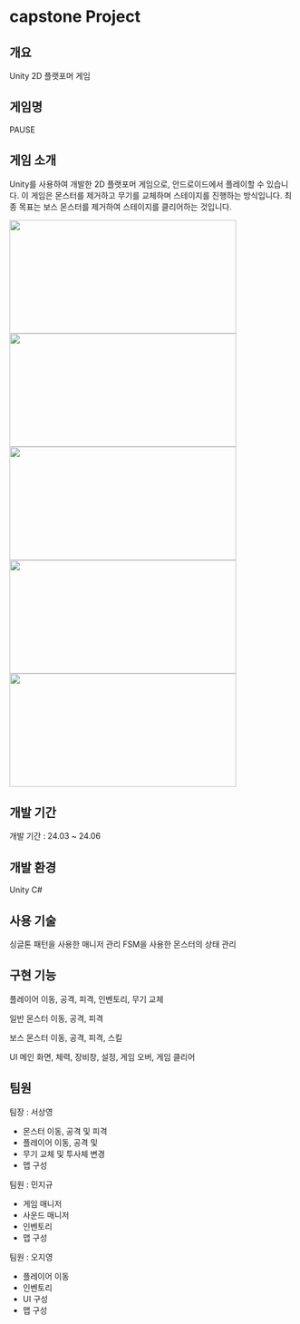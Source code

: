 # capstone Project

## 개요

Unity 2D 플랫포머 게임

## 게임명

PAUSE

## 게임 소개
Unity를 사용하여 개발한 2D 플랫포머 게임으로, 안드로이드에서 플레이할 수 있습니다.
이 게임은 몬스터를 제거하고 무기를 교체하며 스테이지를 진행하는 방식입니다.
최종 목표는 보스 몬스터를 제거하여 스테이지를 클리어하는 것입니다.

<img src="https://github.com/user-attachments/assets/7c065b9f-2de5-41d4-b90e-505ddd344f78" width="400" height="200"/>
<img src="https://github.com/user-attachments/assets/070ece04-c692-4445-a1b1-7a759ffd9777" width="400" height="200"/>
<img src="https://github.com/user-attachments/assets/f1467cb5-f797-4b38-a0bc-857e37693a81" width="400" height="200"/>
<img src="https://github.com/user-attachments/assets/05b7ac0d-1a82-409b-a103-7763ae73597e" width="400" height="200"/>
<img src="https://github.com/user-attachments/assets/e9744254-c9a6-48c2-a82a-0ef38902ef4c" width="400" height="200"/>

## 개발 기간

개발 기간 : 24.03 ~ 24.06

## 개발 환경

Unity
C#

## 사용 기술

싱글톤 패턴을 사용한 매니저 관리
FSM을 사용한 몬스터의 상태 관리

## 구현 기능

플레이어
  이동, 공격, 피격, 인벤토리, 무기 교체

일반 몬스터
  이동, 공격, 피격

보스 몬스터
  이동, 공격, 피격, 스킬

UI
  메인 화면, 체력, 장비창, 설정, 게임 오버, 게임 클리어

## 팀원

팀장 : 서상영
* 몬스터 이동, 공격 및 피격
* 플레이어 이동, 공격 및
* 무기 교체 및 투사체 변경
* 맵 구성
  
팀원 : 민지규
* 게임 매니저
* 사운드 매니저
* 인벤토리
* 맵 구성
  
팀원 : 오지영 
* 플레이어 이동
* 인벤토리
* UI 구성
* 맵 구성


